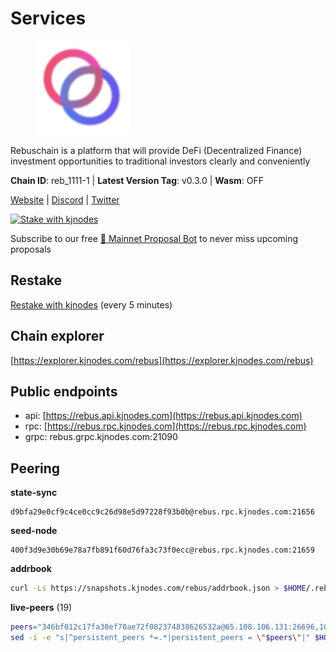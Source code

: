 # Services

<figure><img src="https://raw.githubusercontent.com/kj89/cosmos-images/main/logos/rebus.png" width="150" alt=""><figcaption></figcaption></figure>

Rebuschain is a platform that will provide DeFi (Decentralized Finance)  investment opportunities to traditional investors clearly and conveniently

**Chain ID**: reb_1111-1 | **Latest Version Tag**: v0.3.0 | **Wasm**: OFF

[Website](https://www.rebuschain.com) | [Discord](https://discord.gg/rebuschain) | [Twitter](https://twitter.com/RebusChain)

[![Stake with kjnodes](https://i.ibb.co/cr44Q8j/button-stake-with-kjnodes.png)](https://restake.app/rebus/rebusvaloper1vndzy8y55ylgpmmsc34uy8rm6kqlml6ffs9lrv)

Subscribe to our free [🤖 Mainnet Proposal Bot](https://t.me/kjnodes_proposal_bot) to never miss upcoming proposals

## Restake

[Restake with kjnodes](https://restake.app/rebus/rebusvaloper1vndzy8y55ylgpmmsc34uy8rm6kqlml6ffs9lrv) (every 5 minutes)
## Chain explorer
[https://explorer.kjnodes.com/rebus](https://explorer.kjnodes.com/rebus)

## Public endpoints

* api: [https://rebus.api.kjnodes.com](https://rebus.api.kjnodes.com)
* rpc: [https://rebus.rpc.kjnodes.com](https://rebus.rpc.kjnodes.com)
* grpc: rebus.grpc.kjnodes.com:21090

## Peering

**state-sync**

```text
d9bfa29e0cf9c4ce0cc9c26d98e5d97228f93b0b@rebus.rpc.kjnodes.com:21656
```

**seed-node**

```text
400f3d9e30b69e78a7fb891f60d76fa3c73f0ecc@rebus.rpc.kjnodes.com:21659
```

**addrbook**
```bash
curl -Ls https://snapshots.kjnodes.com/rebus/addrbook.json > $HOME/.rebusd/config/addrbook.json
```

**live-peers** (19)
```bash
peers="346bf012c17fa30ef70ae72f082374838626532a@65.108.106.131:26696,10eb2d456219ea712c696251ddf231bbec6d987c@65.109.37.58:15656,c126eed9cfede7802d78f570fec8175835309a73@141.95.127.146:26656,e056318da91e77585f496333040e00e12f6941d1@51.83.97.166:26656,1749a8f0aa533fc92c1212366c22c0993fbb1545@51.178.47.116:26656,69e27ab9b46350654805df3ea8d9ac2f00af4e4c@38.242.244.85:26656,49e084a4c77f168810608e20b530ee9d25ac69b7@209.126.8.176:26656,e6f1684ed8ed5c586b188bf7088026da4ffdaff6@134.65.193.78:26656,34e3178b6e0f25451fd690c15fc199d5a9bdfb9b@15.204.197.11:26656,ebc4d27be0c87f537b44250c2e22ad349dc59fb6@158.69.116.134:26656,d9bfa29e0cf9c4ce0cc9c26d98e5d97228f93b0b@65.109.88.38:21656,d28516746773bfaeca4efa5537c0bf5990b8828e@65.21.229.33:27656,7ee74ea68e350fc5214657255cba5e339bb30c2a@138.201.127.91:26674,cd71aa366822800a2aa7051fae69127f78b3f203@188.165.225.226:26656,b212d5740b2e11e54f56b072dc13b6134650cfb5@169.155.168.16:26656,30ff8100fefac53ee40ef7631f1a3c66ca2b82cf@135.181.164.90:26656,5f29f14fe3dd7e1d86caa4d344e67ee81c32255f@65.109.37.228:26656,87102b5dd22c1d17f97197c078f23726ae3c6214@91.157.60.253:26656,faf349e185255c4aa2786da4f8ac70ea13849db0@169.155.45.128:26656"
sed -i -e "s|^persistent_peers *=.*|persistent_peers = \"$peers\"|" $HOME/.rebusd/config/config.toml
```
